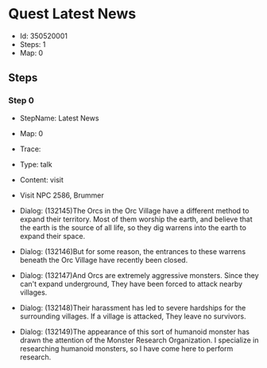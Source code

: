 # Quest Latest News

- Id: 350520001
- Steps: 1
- Map: 0

## Steps

### Step 0
- StepName:  Latest News
- Map:  0
- Trace:  
- Type:  talk
- Content:  visit
- Visit NPC 2586, Brummer

- Dialog: (132145)The Orcs in the Orc Village have a different method to expand their territory. Most of them worship the earth, and believe that the earth is the source of all life, so they dig warrens into the earth to expand their space.
- Dialog: (132146)But for some reason, the entrances to these warrens beneath the Orc Village have recently been closed.
- Dialog: (132147)And Orcs are extremely aggressive monsters. Since they can't expand underground, They have been forced to attack nearby villages.
- Dialog: (132148)Their harassment has led to severe hardships for the surrounding villages. If a village is attacked, They leave no survivors.
- Dialog: (132149)The appearance of this sort of humanoid monster has drawn the attention of the Monster Research Organization. I specialize in researching humanoid monsters, so I have come here to perform research. 


